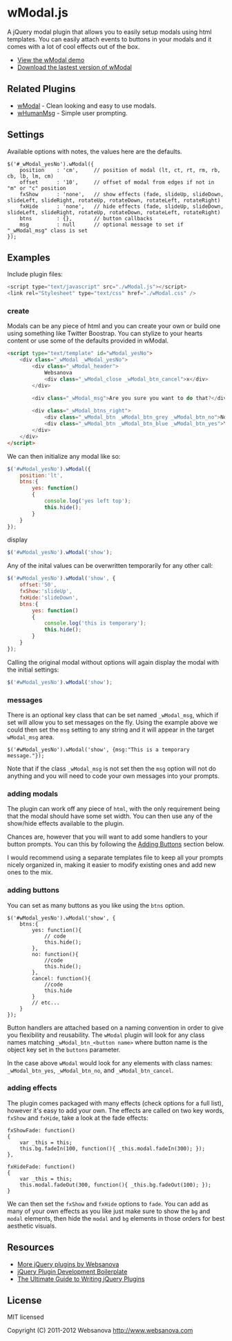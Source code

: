# wModal.js

A jQuery modal plugin that allows you to easily setup modals using html templates.  You can easily attach events to buttons in your modals and it comes with a lot of cool effects out of the box.

* [View the wModal demo](http://wmodal.websanova.com)
* [Download the lastest version of wModal](https://github.com/websanova/wModal/tags)


## Related Plugins

* [wModal](http://wmodal.websanova.com) - Clean looking and easy to use modals.
* [wHumanMsg](http://whumanmsg.websanova.com) - Simple user prompting.


## Settings

Available options with notes, the values here are the defaults.

```
$('#_wModal_yesNo').wModal({
    position    : 'cm',     // position of modal (lt, ct, rt, rm, rb, cb, lb, lm, cm)
    offset      : '10',     // offset of modal from edges if not in "m" or "c" position
    fxShow      : 'none',   // show effects (fade, slideUp, slideDown, slideLeft, slideRight, rotateUp, rotateDown, rotateLeft, rotateRight)
    fxHide      : 'none',   // hide effects (fade, slideUp, slideDown, slideLeft, slideRight, rotateUp, rotateDown, rotateLeft, rotateRight)
    btns        : {},       // button callbacks
    msg         : null      // optional message to set if "_wModal_msg" class is set
});
```


## Examples

Include plugin files:

```js
<script type="text/javascript" src="./wModal.js"></script>
<link rel="Stylesheet" type="text/css" href="./wModal.css" />
```

### create

Modals can be any piece of html and you can create your own or build one using something like Twitter Boostrap.  You can stylize to your hearts content or use some of the defaults provided in wModal.

```html
<script type="text/template" id="wModal_yesNo">
    <div class="_wModal _wModal_yesNo">
        <div class="_wModal_header">
            Websanova
            <div class="_wModal_close _wModal_btn_cancel">x</div>
        </div>

        <div class="_wModal_msg">Are you sure you want to do that?</div>
        
        <div class="_wModal_btns_right">
            <div class="_wModal_btn _wModal_btn_grey _wModal_btn_no">No</div>
            <div class="_wModal_btn _wModal_btn_blue _wModal_btn_yes">Yes</div>
        </div>
    </div>
</script>
```

We can then initialize any modal like so:

```js
$('#wModal_yesNo').wModal({
    position:'lt',
    btns:{
        yes: function()
        {
            console.log('yes left top');
            this.hide();
        }
    }
});
```

display

```js
$('#wModal_yesNo').wModal('show');
```

Any of the inital values can be overwritten temporarily for any other call:

```js
$('#wModal_yesNo').wModal('show', {
    offset:'50',
    fxShow:'slideUp',
    fxHide:'slideDown',
    btns:{
        yes: function()
        {
            console.log('this is temporary');
            this.hide();
        }
    }
});
```

Calling the original modal without options will again display the modal with the initial settings:

```js
$('#wModal_yesNo').wModal('show');
```


### messages

There is an optional key class that can be set named `_wModal_msg`, which if set will allow you to set messages on the fly. Using the example above we could then set the `msg` setting to any string and it will appear in the target `wModal_msg` area.

```
$('#wModal_yesNo').wModal('show', {msg:"This is a temporary message."});
```

Note that if the class `_wModal_msg` is not set then the `msg` option will not do anything and you will need to code your own messages into your prompts.


### adding modals

The plugin can work off any piece of `html`, with the only requirement being that the modal should have some set width.  You can then use any of the show/hide effects available to the plugin.

Chances are, however that you will want to add some handlers to your button prompts.  You can this by following the [Adding Buttons](https://github.com/websanova/wModal#addingbuttons) section below.

I would recommend using a separate templates file to keep all your prompts nicely organized in, making it easier to modify existing ones and add new ones to the mix.


### adding buttons

You can set as many buttons as you like using the `btns` option.

```
$('#wModal_yesNo').wModal('show', {
    btns:{
        yes: function(){
            // code
            this.hide();
        },
        no: function(){
            //code
            this.hide();
        },
        cancel: function(){
            //code
            this.hide
        }
        // etc...
    }
});
```

Button handlers are attached based on a naming convention in order to give you flexibility and reusability.  The `wModal` plugin will look for any class names matching `_wModal_btn_<button name>` where  button name is the object key set in the `buttons` parameter.

In the case above `wModal` would look for any elements with class names: `_wModal_btn_yes`, `_wModal_btn_no`, and `_wModal_btn_cancel`.


### adding effects

The plugin comes packaged with many effects (check options for a full list), however it's easy to add your own.  The effects are called on two key words, `fxShow` and `fxHide`, take a look at the fade effects:

```
fxShowFade: function()
{
    var _this = this;
    this.bg.fadeIn(100, function(){ _this.modal.fadeIn(300); });
},

fxHideFade: function()
{
    var _this = this;
    this.modal.fadeOut(300, function(){ _this.bg.fadeOut(100); });
}
```

We can then set the `fxShow` and `fxHide` options to `fade`.  You can add as many of your own effects as you like just make sure to show the `bg` and `modal` elements, then hide the `modal` and `bg` elements in those orders for best aesthetic visuals.


## Resources

* [More jQuery plugins by Websanova](http://websanova.com/plugins)
* [jQuery Plugin Development Boilerplate](http://www.websanova.com/tutorials/jquery/jquery-plugin-development-boilerplate)
* [The Ultimate Guide to Writing jQuery Plugins](http://www.websanova.com/tutorials/jquery/the-ultimate-guide-to-writing-jquery-plugins)


## License

MIT licensed

Copyright (C) 2011-2012 Websanova http://www.websanova.com